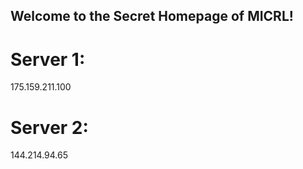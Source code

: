 ## Welcome to the Secret Homepage of MICRL!
# Server 1:
175.159.211.100

# Server 2:
144.214.94.65


